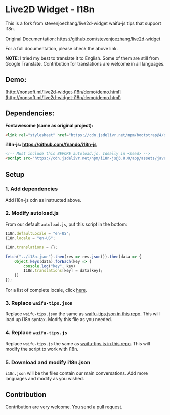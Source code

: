 # Live2D Widget - I18n

This is a fork from stevenjoezhang/live2d-widget waifu-js tips that support i18n.

Original Documentation: https://github.com/stevenjoezhang/live2d-widget

For a full documentation, please check the above link.

**NOTE**: I tried my best to translate it to English. Some of them are still from Google Translate. Contribution for translations are welcome in all languages.

## Demo:
[http://nonsoft.ml/live2d-widget-i18n/demo/demo.html](http://nonsoft.ml/live2d-widget-i18n/demo/demo.html)

## Dependencies:

**Fontawesome (same as original project):**
```html
<link rel="stylesheet" href="https://cdn.jsdelivr.net/npm/bootstrap@4/dist/css/bootstrap.min.css">
```

**i18n-js: https://github.com/fnando/i18n-js**
```html
<!-- Must include this BEFORE autoload.js. Ideally in <head> -->
<script src="https://cdn.jsdelivr.net/npm/i18n-js@3.8.0/app/assets/javascripts/i18n.min.js"></script>
```

## Setup

### 1. Add dependencies

Add i18n-js cdn as instructed above.

### 2. Modify autoload.js

From our default `autoload.js`, put this script in the bottom:

```js
I18n.defaultLocale = "en-US";
I18n.locale = "en-US";

I18n.translations = {};

fetch("../i18n.json").then(res => res.json()).then(data => {
    Object.keys(data).forEach(key => {
        console.log("key", key)
        I18n.translations[key] = data[key];
    })
});
```
For a list of complete locale, click [here](https://github.com/ladjs/i18n-locales).

### 3. Replace `waifu-tips.json`
Replace `waifu-tips.json` the same as [waifu-tips.json in this repo](/blob/master/waifu-tips.json).
This will load up i18n syntax. Modify this file as you needed.

### 4. Replace `waifu-tips.js` 

Replace `waifu-tips.js` the same as [waifu-tips.js in this repo](/blob/master/waifu-tips.js).
This will modify the script to work with i18n.

### 5. Download and modify i18n.json
`i18n.json` will be the files contain our main conversations. Add more languages and modify as you wished.


## Contribution
Contribution are very welcome. You send a pull request.
